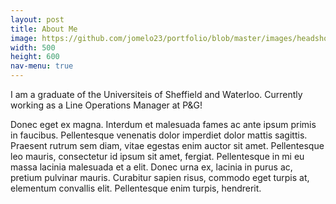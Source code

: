 ```yaml
---
layout: post
title: About Me
image: https://github.com/jomelo23/portfolio/blob/master/images/headshot.jpg?raw=true
width: 500
height: 600
nav-menu: true
---
```


I am a graduate of the Universiteis of Sheffield and Waterloo. Currently working as a Line Operations Manager at P&G!

Donec eget ex magna. Interdum et malesuada fames ac ante ipsum primis in faucibus. Pellentesque venenatis dolor imperdiet dolor mattis sagittis. Praesent rutrum sem diam, vitae egestas enim auctor sit amet. Pellentesque leo mauris, consectetur id ipsum sit amet, fergiat. Pellentesque in mi eu massa lacinia malesuada et a elit. Donec urna ex, lacinia in purus ac, pretium pulvinar mauris. Curabitur sapien risus, commodo eget turpis at, elementum convallis elit. Pellentesque enim turpis, hendrerit.
